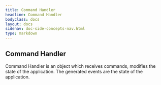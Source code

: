 ```yaml
---
title: Command Handler
headline: Command Handler
bodyclass: docs
layout: docs
sidenav: doc-side-concepts-nav.html
type: markdown
---
```

<h2 class="top">Command Handler</h2> 

Command Handler is an object which receives commands, modifies the state of the application.
The generated events are the state of the application.